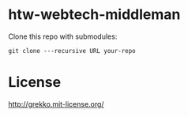 # htw-webtech-middleman

Clone this repo with submodules:
```
git clone ---recursive URL your-repo
```

# License
http://grekko.mit-license.org/
